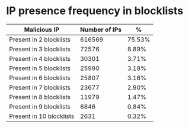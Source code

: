 # IP presence frequency in blocklists
| Malicious IP | Number of IPs | % |
|----|----|----|
| Present in 2 blocklists | 616569 | 75.53% |
| Present in 3 blocklists | 72576 | 8.89% |
| Present in 4 blocklists | 30301 | 3.71% |
| Present in 5 blocklists | 25990 | 3.18% |
| Present in 6 blocklists | 25807 | 3.16% |
| Present in 7 blocklists | 23677 | 2.90% |
| Present in 8 blocklists | 11979 | 1.47% |
| Present in 9 blocklists | 6846 | 0.84% |
| Present in 10 blocklists | 2631 | 0.32% |
